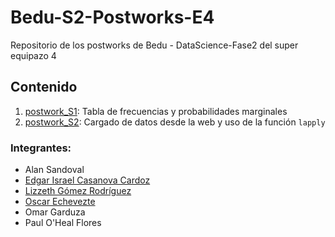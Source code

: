 # Bedu-S2-Postworks-E4
Repositorio de los postworks de Bedu - DataScience-Fase2 del super equipazo 4

## Contenido
1. [postwork_S1](https://github.com/OmarGard/Bedu-S2-Postworks-E4/blob/main/postwork_S1.R): Tabla de frecuencias y probabilidades marginales
2. [postwork_S2](https://github.com/OmarGard/Bedu-S2-Postworks-E4/blob/main/postwork_S2.R): Cargado de datos desde la web y uso de la función `lapply`

### Integrantes: 
* Alan Sandoval 
* [Edgar Israel Casanova Cardoz](https://github.com/ecardoz) 
* [Lizzeth Gómez Rodríguez](https://github.com/LIZZETHGOMEZ) 
* [Oscar Echevezte](https://github.com/Oscar2401) 
* Omar Garduza 
* Paul O'Heal Flores
